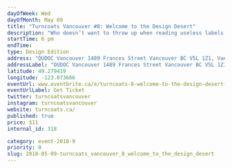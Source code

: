 ```yaml
---
dayOfWeek: Wed
dayOfMonth: May 09
title: "Turncoats Vancouver #8: Welcome to the Design Desert"
description: "Who doesn’t want to throw up when reading useless labels like “most liveable city”, “greenest city”, or “hotspot for sustainable design”? Nothing can cover up the harsh reality: If not for its famed geography and picturesque surroundings, Vancouver would be a third or fourth tier city. Where are the buildings and public spaces that are artful, intelligent and innovative? Where are the ideas? Design isn’t valued here. We’re thirsty for an oasis in this design desert!"
startTime: 6 pm 
endTime: 
type: Design Edition
address: "DUDOC Vancouver 1489 Frances Street Vancouver BC V5L 1Z1, Vancouver, BC, Canada"
addressLabel: "DUDOC Vancouver 1489 Frances Street Vancouver BC V5L 1Z1"
latitude: 49.279419
longitude: -123.073666
eventUrl: www.eventbrite.ca/e/turncoats-8-welcome-to-the-design-desert-tickets-44753225101
eventUrlLabel: Get Ticket
twitter: turncoatsvancouver
instagram: turncoatsvancouver
website: turncoats.ca/
published: true
price: $11
internal_id: 318

category: event-2018-9
priority: 0
slug: 2018-05-09-turncoats_vancouver_8_welcome_to_the_design_desert
---
```

